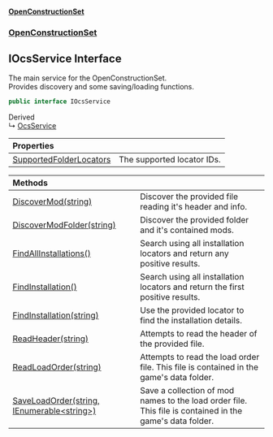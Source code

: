 #### [OpenConstructionSet](index.md 'index')
### [OpenConstructionSet](index.md#OpenConstructionSet 'OpenConstructionSet')
## IOcsService Interface
The main service for the OpenConstructionSet.  
Provides discovery and some saving/loading functions.  
```csharp
public interface IOcsService
```

Derived  
&#8627; [OcsService](vk7pKCZDraxUCiJOEKS3Rg.md 'OpenConstructionSet.OcsService')  

| Properties | |
| :--- | :--- |
| [SupportedFolderLocators](UwA4kNxpffxGa_aYJV_qzA.md 'OpenConstructionSet.IOcsService.SupportedFolderLocators') | The supported locator IDs.<br/> |

| Methods | |
| :--- | :--- |
| [DiscoverMod(string)](OIP9h6dwrOVFdPQ9VMsvLg.md 'OpenConstructionSet.IOcsService.DiscoverMod(string)') | Discover the provided file reading it's header and info.<br/> |
| [DiscoverModFolder(string)](k9cakNIC9E38AHeCZzayxw.md 'OpenConstructionSet.IOcsService.DiscoverModFolder(string)') | Discover the provided folder and it's contained mods.<br/> |
| [FindAllInstallations()](CSd0KkG23rZ8mZ8TezRJWQ.md 'OpenConstructionSet.IOcsService.FindAllInstallations()') | Search using all installation locators and return any positive results.<br/> |
| [FindInstallation()](21fF2IFoqfkA+8mYXwIIQA.md 'OpenConstructionSet.IOcsService.FindInstallation()') | Search using all installation locators and return the first positive results.<br/> |
| [FindInstallation(string)](HyboNlhQKJ4wPvxjo0UuUA.md 'OpenConstructionSet.IOcsService.FindInstallation(string)') | Use the provided locator to find the installation details.<br/> |
| [ReadHeader(string)](x8ZI81100G_xKK+2uJVciA.md 'OpenConstructionSet.IOcsService.ReadHeader(string)') | Attempts to read the header of the provided file.<br/> |
| [ReadLoadOrder(string)](NLgmxV3zuslgVQakvQXuCQ.md 'OpenConstructionSet.IOcsService.ReadLoadOrder(string)') | Attempts to read the load order file. This file is contained in the game's data folder.<br/> |
| [SaveLoadOrder(string, IEnumerable&lt;string&gt;)](BCnTj49m8nVi10bAisjxdQ.md 'OpenConstructionSet.IOcsService.SaveLoadOrder(string, System.Collections.Generic.IEnumerable&lt;string&gt;)') | Save a collection of mod names to the load order file. This file is contained in the game's data folder.<br/> |
